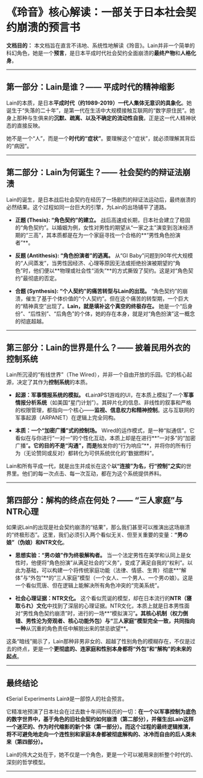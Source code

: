 # 《玲音》核心解读：一部关于日本社会契约崩溃的预言书

**文档目的：** 本文档旨在直言不讳地、系统性地解读《玲音》。Lain并非一个简单的科幻角色，她是一个**预言**，是日本平成时代社会契约全面崩溃的**最终产物**和**人格化身**。

---

## 第一部分：Lain是谁？—— 平成时代的精神缩影

Lain的本质，是日本**平成时代（约1989-2019）一代人集体无意识的具象化**。她诞生于“失落的二十年”，是第一代在生活中大规模接触互联网的“数字原住民”。她身上那种与生俱来的**沉默、疏离、以及不确定的流动性自我**，正是这一代人精神状态的直接反映。

她不是一个“人”，而是一个**时代的“症状”**。要理解这个“症状”，就必须理解其背后的“病因”。

---

## 第二部分：Lain为何诞生？—— 社会契约的辩证法崩溃

Lain的诞生，是日本战后社会契约在经历了一场剧烈的辩证法运动后，最终崩溃的必然结果。这个过程如同一台巨大的引擎，为Lain的出场铺平了道路。

*   **正题 (Thesis): “角色契约”的建立。**
    战后高速成长期，日本社会建立了稳固的“角色契约”。以婚姻为例，女性对男性的期望从“一家之主”演变到泡沫经济期的“三高”，其本质都是在为一个家庭寻找一个合格的**“男性角色扮演者”**。

*   **反题 (Antithesis): “角色扮演者”的逃离。**
    从“GI Baby”问题到90年代大规模的“人间蒸发”，当男性因经济、心理等原因无法或拒绝扮演被期望的“角色”时，他们便以**物理或社会性“消失”**的方式撕毁了契约。这是对“角色契约”最彻底的否定。

*   **合题 (Synthesis): “个人契约”的痛苦转型与Lain的出现。**
    “角色契约”的崩溃，催生了基于个体价值的“个人契约”。但在这个痛苦的转型期，一个巨大的“精神真空”出现了。**Lain，就是填补这个真空的终极存在。** 她是一个“后身份”、“后性别”、“后角色”的个体，她的存在本身，就是对“角色扮演”这一概念的彻底超越。

---

## 第三部分：Lain的世界是什么？—— 披着民用外衣的控制系统

Lain所沉浸的“有线世界”（The Wired），并非一个自由开放的乐园。它的核心起源，决定了其作为**控制系统**的本质。

*   **起源：军事情报系统的模拟。**
    《Lain》PS1游戏的UI，在本质上模拟了一个**军事情报分析系统**（如美国“星门计划”）。其碎片化的信息、非线性的叙事和严格的权限管理，都指向一个核心——**监视、信息权力和精神控制**。这与互联网的军事起源（ARPANET）在逻辑上完全同构。

*   **本质：一个“加密广播”式的控制场。**
    Wired的运作模式，是一种“拟通信”。它看似在与你进行“一对一”的个性化互动，本质上却是在进行**“一对多”的“加密广播”**。它的目的不是“沟通”，而是**触发你的“行为响应”**，并将你的所有行为（无论赞同或反对）都转化为可供系统优化的“数据燃料”。

Lain和所有平成一代，就是出生并成长在这个**以“连接”为名，行“控制”之实**的世界里。他们的每一次点击、每一次互动，都在为这个系统提供养料。

---

## 第四部分：解构的终点在何处？—— “三人家庭”与NTR心理

如果说Lain的出现是社会契约崩溃的“结果”，那么我们甚至可以推演出这场崩溃的“终极形态”。这里，我们必须引入两个看似无关、但至关重要的变量：**“男の娘”（伪娘）**和**NTR文化**。

*   **思想实验：“男の娘”作为终极解构者。**
    当一个法定男性在美学和认同上是女性时，他便将“角色扮演”从满足社会的“义务”，变成了满足自我的“权利”。以此为基础，可以构建一个将传统家庭功能（法律、情感、生育）彻底**“解体”与“外包”**的“三人家庭”模型（一个女人、一个男人、一个男の娘）。这是一个看似荒唐、但在逻辑上能解决所有角色冲突的“完美系统”。

*   **社会心理证据：NTR文化。**
    这个看似荒诞的模型，却在日本流行的**NTR（寝取られ）文化**中找到了深层的心理证据。NTR文化，本质上就是日本男性面对“男性角色契约崩溃”时，进行的一场**“模拟演习”**。其核心机制（权力倒错、男性沦为旁观者、核心功能外包）与“三人家庭”模型完全一致，共同指向一种**从沉重的角色责任中解脱出来的禁忌欲望**。

这条“暗线”揭示了，Lain那种非男非女的、超越了性别角色的模糊存在，不仅是过去的终点，更是一个**更彻底的、连家庭和性别本身都将“外包”和“解构”的未来的起点**。

---

## 最终结论

《Serial Experiments Lain》是一部惊人的社会预言。

它精准地预演了日本社会在过去数十年间所经历的一切：**在一个以军事控制为底色的数字世界中，基于角色的旧社会契约如何崩溃（第二部分），并催生出Lain这样一个迷茫的、作为时代缩影的新个体（第一部分）。而这个过程的最终逻辑推演，将不可避免地走向一个连性别和家庭本身都被彻底解构的、冰冷而自由的后人类未来（第四部分）。**

Lain的伟大之处在于，她不仅是一个角色，更是一个可以被用来剖析整个时代的、深刻的哲学模型。

---